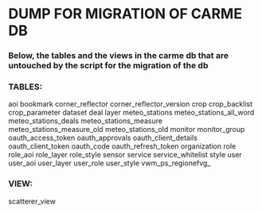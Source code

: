 # DUMP FOR MIGRATION OF CARME DB
### Below, the tables and the views in the carme db that are untouched by the script for the migration of the db

### TABLES:

aoi
bookmark
corner_reflector
corner_reflector_version
crop
crop_backlist
crop_parameter
dataset
deal
layer
meteo_stations
meteo_stations_all_word
meteo_stations_deals
meteo_stations_measure
meteo_stations_measure_old
meteo_stations_old
monitor
monitor_group
oauth_access_token
oauth_approvals
oauth_client_details
oauth_client_token
oauth_code
oauth_refresh_token
organization
role
role_aoi
role_layer
role_style
sensor
service
service_whitelist
style
user
user_aoi
user_layer
user_role
user_style
vwm_ps_regionefvg_

### VIEW:
scatterer_view







